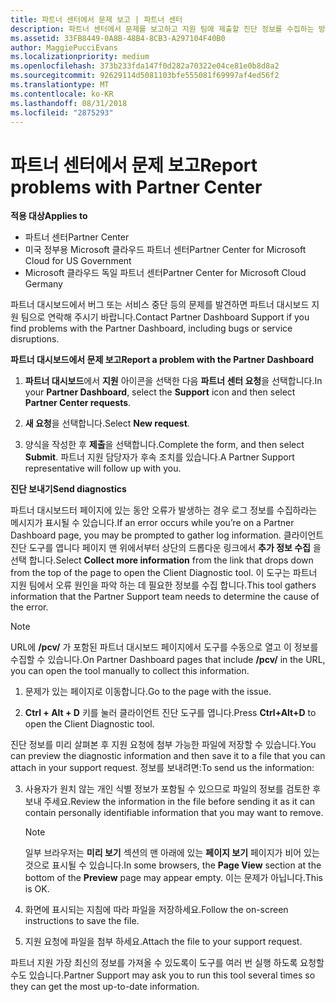 ```yaml
---
title: 파트너 센터에서 문제 보고 | 파트너 센터
description: 파트너 센터에서 문제를 보고하고 지원 팀에 제출할 진단 정보를 수집하는 방법
ms.assetid: 33FB8449-0A8B-48B4-8CB3-A297104F40B0
author: MaggiePucciEvans
ms.localizationpriority: medium
ms.openlocfilehash: 373b233fda147f0d282a70322e04ce81e0b8d8a2
ms.sourcegitcommit: 92629114d5081103bfe555081f69997af4ed56f2
ms.translationtype: MT
ms.contentlocale: ko-KR
ms.lasthandoff: 08/31/2018
ms.locfileid: "2875293"
---
```

# <a name="report-problems-with-partner-center"></a><span data-ttu-id="67fa1-103">파트너 센터에서 문제 보고</span><span class="sxs-lookup"><span data-stu-id="67fa1-103">Report problems with Partner Center</span></span>

**<span data-ttu-id="67fa1-104">적용 대상</span><span class="sxs-lookup"><span data-stu-id="67fa1-104">Applies to</span></span>**

-  <span data-ttu-id="67fa1-105">파트너 센터</span><span class="sxs-lookup"><span data-stu-id="67fa1-105">Partner Center</span></span>
-  <span data-ttu-id="67fa1-106">미국 정부용 Microsoft 클라우드 파트너 센터</span><span class="sxs-lookup"><span data-stu-id="67fa1-106">Partner Center for Microsoft Cloud for US Government</span></span>
-  <span data-ttu-id="67fa1-107">Microsoft 클라우드 독일 파트너 센터</span><span class="sxs-lookup"><span data-stu-id="67fa1-107">Partner Center for Microsoft Cloud Germany</span></span>

<span data-ttu-id="67fa1-108">파트너 대시보드에서 버그 또는 서비스 중단 등의 문제를 발견하면 파트너 대시보드 지원 팀으로 연락해 주시기 바랍니다.</span><span class="sxs-lookup"><span data-stu-id="67fa1-108">Contact Partner Dashboard Support if you find problems with the Partner Dashboard, including bugs or service disruptions.</span></span>

**<span data-ttu-id="67fa1-109">파트너 대시보드에서 문제 보고</span><span class="sxs-lookup"><span data-stu-id="67fa1-109">Report a problem with the Partner Dashboard</span></span>**

1.  <span data-ttu-id="67fa1-110">**파트너 대시보드**에서 **지원** 아이콘을 선택한 다음 **파트너 센터 요청**을 선택합니다.</span><span class="sxs-lookup"><span data-stu-id="67fa1-110">In your **Partner Dashboard**, select the **Support** icon and then select **Partner Center requests**.</span></span>

2.  <span data-ttu-id="67fa1-111">**새 요청**을 선택합니다.</span><span class="sxs-lookup"><span data-stu-id="67fa1-111">Select **New request**.</span></span>

3.  <span data-ttu-id="67fa1-112">양식을 작성한 후 **제출**을 선택합니다.</span><span class="sxs-lookup"><span data-stu-id="67fa1-112">Complete the form, and then select **Submit**.</span></span> <span data-ttu-id="67fa1-113">파트너 지원 담당자가 후속 조치를 있습니다.</span><span class="sxs-lookup"><span data-stu-id="67fa1-113">A Partner Support representative will follow up with you.</span></span>

**<span data-ttu-id="67fa1-114">진단 보내기</span><span class="sxs-lookup"><span data-stu-id="67fa1-114">Send diagnostics</span></span>**

<span data-ttu-id="67fa1-115">파트너 대시보드터 페이지에 있는 동안 오류가 발생하는 경우 로그 정보를 수집하라는 메시지가 표시될 수 있습니다.</span><span class="sxs-lookup"><span data-stu-id="67fa1-115">If an error occurs while you’re on a Partner Dashboard page, you may be prompted to gather log information.</span></span> <span data-ttu-id="67fa1-116">클라이언트 진단 도구를 엽니다 페이지 맨 위에서부터 상단의 드롭다운 링크에서 **추가 정보 수집** 을 선택 합니다.</span><span class="sxs-lookup"><span data-stu-id="67fa1-116">Select **Collect more information** from the link that drops down from the top of the page to open the Client Diagnostic tool.</span></span> <span data-ttu-id="67fa1-117">이 도구는 파트너 지원 팀에서 오류 원인을 파악 하는 데 필요한 정보를 수집 합니다.</span><span class="sxs-lookup"><span data-stu-id="67fa1-117">This tool gathers information that the Partner Support team needs to determine the cause of the error.</span></span> 

>[!NOTE]
><span data-ttu-id="67fa1-118">URL에 **/pcv/** 가 포함된 파트너 대시보드 페이지에서 도구를 수동으로 열고 이 정보를 수집할 수 있습니다.</span><span class="sxs-lookup"><span data-stu-id="67fa1-118">On Partner Dashboard pages that include **/pcv/** in the URL, you can open the tool manually to collect this information.</span></span>

1.  <span data-ttu-id="67fa1-119">문제가 있는 페이지로 이동합니다.</span><span class="sxs-lookup"><span data-stu-id="67fa1-119">Go to the page with the issue.</span></span>

2.  <span data-ttu-id="67fa1-120">**Ctrl + Alt + D** 키를 눌러 클라이언트 진단 도구를 엽니다.</span><span class="sxs-lookup"><span data-stu-id="67fa1-120">Press **Ctrl+Alt+D** to open the Client Diagnostic tool.</span></span>

<span data-ttu-id="67fa1-121">진단 정보를 미리 살펴본 후 지원 요청에 첨부 가능한 파일에 저장할 수 있습니다.</span><span class="sxs-lookup"><span data-stu-id="67fa1-121">You can preview the diagnostic information and then save it to a file that you can attach in your support request.</span></span> <span data-ttu-id="67fa1-122">정보를 보내려면:</span><span class="sxs-lookup"><span data-stu-id="67fa1-122">To send us the information:</span></span>

3.  <span data-ttu-id="67fa1-123">사용자가 원치 않는 개인 식별 정보가 포함될 수 있으므로 파일의 정보를 검토한 후 보내 주세요.</span><span class="sxs-lookup"><span data-stu-id="67fa1-123">Review the information in the file before sending it as it can contain personally identifiable information that you may want to remove.</span></span> 

    >[!NOTE]
    ><span data-ttu-id="67fa1-124">일부 브라우저는 **미리 보기** 섹션의 맨 아래에 있는 **페이지 보기** 페이지가 비어 있는 것으로 표시될 수 있습니다.</span><span class="sxs-lookup"><span data-stu-id="67fa1-124">In some browsers, the **Page View** section at the bottom of the **Preview** page may appear empty.</span></span> <span data-ttu-id="67fa1-125">이는 문제가 아닙니다.</span><span class="sxs-lookup"><span data-stu-id="67fa1-125">This is OK.</span></span>

4.  <span data-ttu-id="67fa1-126">화면에 표시되는 지침에 따라 파일을 저장하세요.</span><span class="sxs-lookup"><span data-stu-id="67fa1-126">Follow the on-screen instructions to save the file.</span></span>

5.  <span data-ttu-id="67fa1-127">지원 요청에 파일을 첨부 하세요.</span><span class="sxs-lookup"><span data-stu-id="67fa1-127">Attach the file to your support request.</span></span>

<span data-ttu-id="67fa1-128">파트너 지원 가장 최신의 정보를 가져올 수 있도록이 도구를 여러 번 실행 하도록 요청할 수도 있습니다.</span><span class="sxs-lookup"><span data-stu-id="67fa1-128">Partner Support may ask you to run this tool several times so they can get the most up-to-date information.</span></span>

